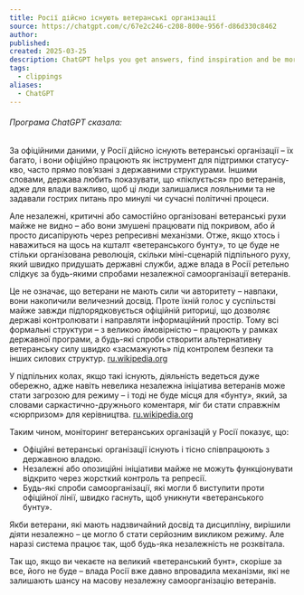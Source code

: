 ```yaml
---
title: Росії дійсно існують ветеранські організації
source: https://chatgpt.com/c/67e2c246-c208-800e-956f-d86d330c8462
author: 
published: 
created: 2025-03-25
description: ChatGPT helps you get answers, find inspiration and be more productive. It is free to use and easy to try. Just ask and ChatGPT can help with writing, learning, brainstorming and more.
tags:
  - clippings
aliases:
  - ChatGPT
---
```

###### Програма ChatGPT сказала:

За офіційними даними, у Росії дійсно існують ветеранські організації – їх багато, і вони офіційно працюють як інструмент для підтримки статусу-кво, часто прямо пов’язані з державними структурами. Іншими словами, держава любить показувати, що «піклується» про ветеранів, адже для влади важливо, щоб ці люди залишалися лояльними та не задавали гострих питань про минулі чи сучасні політичні процеси.

Але незалежні, критичні або самостійно організовані ветеранські рухи майже не видно – або вони змушені працювати під покривом, або й просто дисапірують через репресивні механізми. Отже, якщо хтось і наважиться на щось на кшталт «ветеранського бунту», то це буде не стільки організована революція, скільки міні-сценарій підпільного руху, який швидко придушать державні служби, адже влада в Росії ретельно слідкує за будь-якими спробами незалежної самоорганізації ветеранів.

Це не означає, що ветерани не мають сили чи авторитету – навпаки, вони накопичили величезний досвід. Проте їхній голос у суспільстві майже завжди підпорядковується офіційній риториці, що дозволяє державі контролювати і направляти інформаційний простір. Тому всі формальні структури – з великою ймовірністю – працюють у рамках державної програми, а будь-які спроби створити альтернативну ветеранську силу швидко «засмажують» під контролем безпеки та інших силових структур. [ru.wikipedia.org](https://ru.wikipedia.org/wiki/%D0%92%D1%81%D0%B5%D1%80%D0%BE%D1%81%D1%81%D0%B8%D0%B9%D1%81%D0%BA%D0%B0%D1%8F_%D0%BE%D0%B1%D1%89%D0%B5%D1%81%D1%82%D0%B2%D0%B5%D0%BD%D0%BD%D0%B0%D1%8F_%D0%BE%D1%80%D0%B3%D0%B0%D0%BD%D0%B8%D0%B7%D0%B0%D1%86%D0%B8%D1%8F_%D0%B2%D0%B5%D1%82%D0%B5%D1%80%D0%B0%D0%BD%D0%BE%D0%B2_%28%D0%BF%D0%B5%D0%BD%D1%81%D0%B8%D0%BE%D0%BD%D0%B5%D1%80%D0%BE%D0%B2%29_%D0%B2%D0%BE%D0%B9%D0%BD%D1%8B%2C_%D1%82%D1%80%D1%83%D0%B4%D0%B0%2C_%D0%92%D0%BE%D0%BE%D1%80%D1%83%D0%B6%D1%91%D0%BD%D0%BD%D1%8B%D1%85_%D0%A1%D0%B8%D0%BB_%D0%B8_%D0%BF%D1%80%D0%B0%D0%B2%D0%BE%D0%BE%D1%85%D1%80%D0%B0%D0%BD%D0%B8%D1%82%D0%B5%D0%BB%D1%8C%D0%BD%D1%8B%D1%85_%D0%BE%D1%80%D0%B3%D0%B0%D0%BD%D0%BE%D0%B2)

У підпільних колах, якщо такі існують, діяльність ведеться дуже обережно, адже навіть невелика незалежна ініціатива ветеранів може стати загрозою для режиму – і тоді не буде місця для «бунту», який, за словами саркастично-дружнього коментаря, міг би стати справжнім «сюрпризом» для керівництва. [ru.wikipedia.org](https://ru.wikipedia.org/wiki/%D0%92%D0%B5%D1%82%D0%B5%D1%80%D0%B0%D0%BD%D1%81%D0%BA%D0%B8%D0%B5_%D0%BE%D1%80%D0%B3%D0%B0%D0%BD%D0%B8%D0%B7%D0%B0%D1%86%D0%B8%D0%B8_%D0%A0%D0%BE%D1%81%D1%81%D0%B8%D0%B8)

Таким чином, моніторинг ветеранських організацій у Росії показує, що:

- Офіційні ветеранські організації існують і тісно співпрацюють з державною владою.
- Незалежні або опозиційні ініціативи майже не можуть функціонувати відкрито через жорсткий контроль та репресії.
- Будь-які спроби самоорганізації, які могли б виступити проти офіційної лінії, швидко гаснуть, щоб уникнути «ветеранського бунту».

Якби ветерани, які мають надзвичайний досвід та дисципліну, вирішили діяти незалежно – це могло б стати серйозним викликом режиму. Але наразі система працює так, щоб будь-яка незалежність не розквітала.

Так що, якщо ви чекаєте на великий «ветеранський бунт», скоріше за все, його не буде – влада Росії вже давно впровадила механізми, які не залишають шансу на масову незалежну самоорганізацію ветеранів.